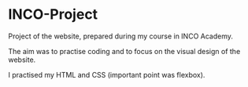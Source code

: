 # INCO-Project

Project of the website, prepared during my course in INCO Academy.

The aim was to practise coding and to focus on the visual design of the website.

I practised my HTML and CSS (important point was flexbox).
